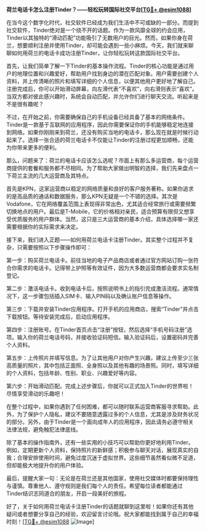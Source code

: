 **荷兰电话卡怎么注册Tinder？——轻松玩转国际社交平台[[TG💪+ @esim1088](https://t.me/s/esim1088)]**

在当今这个数字化时代，社交软件已经成为我们生活中不可或缺的一部分。而提到社交软件，Tinder绝对是一个绕不开的话题。作为一款风靡全球的约会应用，Tinder以其独特的“滑动匹配”功能吸引了无数用户的目光。然而，如果你身在荷兰，想要顺利注册并使用Tinder，却可能会遇到一些小麻烦。今天，我们就来聊聊如何用荷兰的电话卡成功注册Tinder，让你轻松玩转这款国际社交平台。

首先，让我们简单了解一下Tinder的基本操作流程。Tinder的核心功能是通过用户的地理位置和兴趣爱好，帮助用户找到身边的潜在匹配对象。用户需要创建个人资料，并上传清晰的照片和填写详细的个人信息，以便其他用户更好地了解自己。注册完成后，你可以开始滑动屏幕，向左滑代表“不喜欢”，向右滑则表示“喜欢”。当双方都对彼此感兴趣时，系统会自动匹配，并允许你们进行聊天交流。听起来是不是很有趣呢？

不过，在开始之前，你需要确保自己的手机设备已经具备了基本的网络条件。Tinder是一款基于互联网的应用程序，因此你需要保证你的手机能够稳定地连接到网络。如果你刚刚来到荷兰，还没有购买当地的电话卡，那么现在就是时候行动起来了。选择一张合适的荷兰电话卡不仅能让Tinder的注册过程更加顺畅，还能为你带来更多的便利。

那么，问题来了：荷兰的电话卡应该怎么选呢？市面上有那么多运营商，每个运营商提供的套餐和服务都不尽相同。为了帮助大家做出明智的选择，我们先来盘点一下荷兰主流的几大运营商及其特点。

首先是KPN，这家运营商以稳定的网络质量和良好的客户服务著称。如果你追求的是高品质的通话和数据服务，那么KPN无疑是一个不错的选择。其次是Vodafone，它在网络覆盖范围上表现得非常出色，尤其适合经常旅行或需要频繁切换地点的用户。最后是T-Mobile，它的价格相对亲民，适合预算有限但又想享受优质服务的用户群体。当然，这只是三大运营商的基本介绍，具体选择哪一家还需要根据你的实际需求来决定。

接下来，我们进入正题——如何用荷兰电话卡注册Tinder。其实整个过程并不复杂，只需要按照以下步骤操作即可：

第一步：购买荷兰电话卡。前往当地的电子产品商店或者通过官方网站订购一张符合你需求的电话卡。记得带上护照等有效证件，因为大多数运营商都会要求实名制登记。

第二步：激活电话卡。收到电话卡后，按照说明书上的指引完成激活流程。通常情况下，这一步骤包括插入SIM卡、输入PIN码以及确认账户信息等操作。

第三步：下载并安装Tinder应用程序。打开手机的应用商店，搜索“Tinder”并点击下载按钮。等待安装完成后，启动应用程序。

第四步：注册账号。在Tinder首页点击“注册”按钮，然后选择“手机号码注册”选项。输入你的荷兰电话号码，并接收验证码短信。输入验证码后，设置密码并完善个人资料。

第五步：上传照片并填写信息。为了让其他用户对你产生兴趣，建议上传至少三张高质量的照片，其中包括正面照、全身照以及其他有趣的场景照。同时，填写详细的个人资料，包括年龄、性别、职业、兴趣爱好等内容。

第六步：开始滑动匹配。完成上述步骤后，你就可以正式加入Tinder的世界啦！尽情享受滑动的乐趣吧！

在整个过程中，如果你遇到了任何困难，都可以随时联系运营商客服寻求帮助。此外，为了保护个人隐私，建议不要随意透露过多的个人信息，尤其是涉及财务状况的部分。另外，由于Tinder是一个面向成年人的应用程序，因此请务必遵守相关法律法规，避免触犯法律底线。

除了基本的操作指南外，还有一些实用的小技巧可以帮助你更好地利用Tinder。例如，定期更新个人资料，保持照片的新鲜感；积极参与聊天对话，展现真实的自我；合理安排使用时间，避免过度沉迷于虚拟世界。这些细节虽然看似微不足道，但却能极大地提升你的用户体验。

最后，提醒大家一句：无论是在荷兰还是其他国家，使用社交媒体时都要保持理性与谨慎。尊重他人、遵守规则是我们每个人的责任。希望每位读者都能通过Tinder结识志同道合的朋友，开启一段美好的旅程。

好了，关于如何用荷兰电话卡注册Tinder的话题就聊到这里啦！如果你还有其他疑问或者想要分享自己的经验，欢迎留言讨论哦。祝大家都能找到属于自己的幸福时刻！[[TG💪+ @esim1088](https://t.me/s/esim1088) ![Image](https://i.postimg.cc/4NQfJmqS/Snipaste-2025-05-13-00-14-12.png)]
